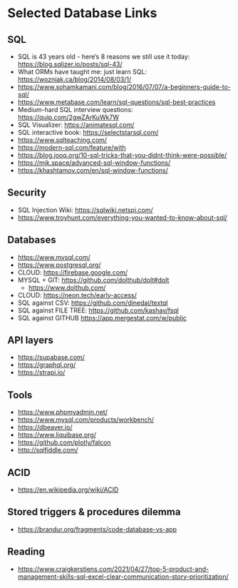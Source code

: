 # Selected Database Links

## SQL
* SQL is 43 years old - here’s 8 reasons we still use it today: https://blog.sqlizer.io/posts/sql-43/
* What ORMs have taught me: just learn SQL: https://wozniak.ca/blog/2014/08/03/1/
* https://www.sohamkamani.com/blog/2016/07/07/a-beginners-guide-to-sql/
* https://www.metabase.com/learn/sql-questions/sql-best-practices
* Medium-hard SQL interview questions: https://quip.com/2gwZArKuWk7W
* SQL Visualizer: https://animatesql.com/
* SQL interactive book: https://selectstarsql.com/
* https://www.sqlteaching.com/
* https://modern-sql.com/feature/with
* https://blog.jooq.org/10-sql-tricks-that-you-didnt-think-were-possible/
* https://mjk.space/advanced-sql-window-functions/
* https://khashtamov.com/en/sql-window-functions/

## Security
* SQL Injection Wiki: https://sqlwiki.netspi.com/
* https://www.troyhunt.com/everything-you-wanted-to-know-about-sql/

## Databases
* https://www.mysql.com/
* https://www.postgresql.org/
* CLOUD: https://firebase.google.com/
* MYSQL + GIT: https://github.com/dolthub/dolt#dolt
  * https://www.dolthub.com/
* CLOUD: https://neon.tech/early-access/
* SQL against CSV: https://github.com/dinedal/textql
* SQL against FILE TREE: https://github.com/kashav/fsql
* SQL against GITHUB https://app.mergestat.com/w/public

## API layers
* https://supabase.com/
* https://graphql.org/
* https://strapi.io/

## Tools
* https://www.phpmyadmin.net/
* https://www.mysql.com/products/workbench/
* https://dbeaver.io/
* https://www.liquibase.org/
* https://github.com/plotly/falcon
* http://sqlfiddle.com/

## ACID
* https://en.wikipedia.org/wiki/ACID

## Stored triggers & procedures dilemma
* https://brandur.org/fragments/code-database-vs-app

## Reading
* https://www.craigkerstiens.com/2021/04/27/top-5-product-and-management-skills-sql-excel-clear-communication-story-prioritization/
